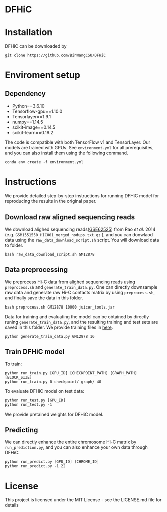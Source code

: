 # DFHiC

# Installation
DFHiC can be downloaded by
```shell
git clone https://github.com/BinWangCSU/DFHiC
```

# Enviroment setup
## Dependency 
- Python==3.6.10
- Tensorflow-gpu==1.10.0
- Tensorlayer==1.9.1
- numpy==1.14.5
- scikit-image==0.14.5
- scikit-learn==0.19.2

The code is compatible with both TensorFlow v1 and TensorLayer. Our models are trained with GPUs. 
See `environment.yml` for all prerequisites, and you can also install them using the following command.

```shell
conda env create -f environment.yml
```

# Instructions
We provide detailed step-by-step instructions for running DFHiC model for reproducing the results in the original paper.
##  Download raw aligned sequencing reads

We download alighed sequencing reads([GSE62525](https://www.ncbi.nlm.nih.gov/geo/query/acc.cgi?acc=GSE63525)) from Rao *et al*. 2014 (e.g. ```GSM1551550_HIC001_merged_nodups.txt.gz``` ), and you can donwlaod data using the `raw_data_download_script.sh` script. You will download data to folder.
```shell
bash raw_data_download_script.sh GM12878 
```

## Data preprocessing

We preprocess Hi-C data from alighed sequencing reads using `preprocess.sh` and `generate_train_data.py`. One can directly downsample raw data and generate raw Hi-C contacts matrix by using `preprocess.sh`, and finally save the data in this folder.
```shell
bash preprocess.sh GM12878 10000 juicer_tools.jar 
```
Data for training and evaluating the model can be obtained by directly runing `generate_train_data.py`, and the resulting training and test sets are saved in this folder. We provide training files in [here](https://drive.google.com/drive/folders/12EQWb1OEsA16wRmXv_cxPLv1FIkEyAGh).
```shell
python generate_train_data.py GM12878 16
```

## Train DFHiC model
To train:
```shell
python run_train.py [GPU_ID] [CHECKPOINT_PATH] [GRAPH_PATH] [BLOCK_SIZE]
python run_train.py 0 checkpoint/ graph/ 40
```

To evaluate DFHiC model on test data:
```shell
python run_test.py [GPU_ID]
python run_test.py -1
```
We provide pretained weights for DFHiC model.

## Predicting
We can directly enhance the entire chromosome Hi-C matrix by `run_prediction.py`, and you can also enhance your own data through DFHiC:
```shell
python run_predict.py [GPU_ID] [CHROME_ID]
python run_predict.py -1 22
```

# License
This project is licensed under the MIT License - see the LICENSE.md file for details
